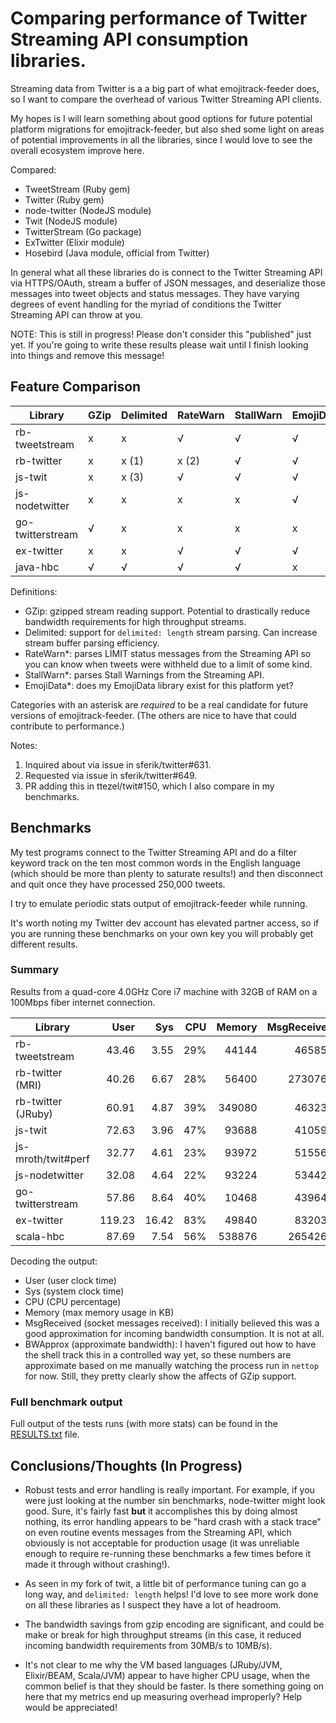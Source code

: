 # Comparing performance of Twitter Streaming API consumption libraries.
Streaming data from Twitter is a a big part of what emojitrack-feeder does, so I
want to compare the overhead of various Twitter Streaming API clients.

My hopes is I will learn something about good options for future potential
platform migrations for emojitrack-feeder, but also shed some light on areas of
potential improvements in all the libraries, since I would love to see the
overall ecosystem improve here.

Compared:

 - TweetStream (Ruby gem)
 - Twitter (Ruby gem)
 - node-twitter (NodeJS module)
 - Twit (NodeJS module)
 - TwitterStream (Go package)
 - ExTwitter (Elixir module)
 - Hosebird (Java module, official from Twitter)

In general what all these libraries do is connect to the Twitter Streaming API
via HTTPS/OAuth, stream a buffer of JSON messages, and deserialize those
messages into tweet objects and status messages.  They have varying degrees of
event handling for the myriad of conditions the Twitter Streaming API can throw
at you.

NOTE: This is still in progress! Please don't consider this "published" just
yet.  If you're going to write these results please wait until I finish looking
into things and remove this message!

## Feature Comparison

 Library          | GZip | Delimited | RateWarn | StallWarn | EmojiData
 ---------------- | ---- | --------- | -------- | --------- | ---------
 rb-tweetstream   | x    | x         | √        | √         | √
 rb-twitter       | x    | x (1)     | x (2)    | √         | √
 js-twit          | x    | x (3)     | √        | √         | √
 js-nodetwitter   | x    | x         | x        | x         | √
 go-twitterstream | √    | x         | x        | x         | x
 ex-twitter       | x    | x         | √        | √         | √
 java-hbc         | √    | √         | √        | √         | x


Definitions:
 - GZip: gzipped stream reading support. Potential to drastically reduce
   bandwidth requirements for high throughput streams.
 - Delimited: support for `delimited: length` stream parsing. Can increase
   stream buffer parsing efficiency.
 - RateWarn*: parses LIMIT status messages from the Streaming API so you can
   know when tweets were withheld due to a limit of some kind.
 - StallWarn*: parses Stall Warnings from the Streaming API.
 - EmojiData*: does my EmojiData library exist for this platform yet?

Categories with an asterisk are _required_ to be a real candidate for future
versions of emojitrack-feeder. (The others are nice to have that could
contribute to performance.)

Notes:
 1. Inquired about via issue in sferik/twitter#631.
 2. Requested via issue in sferik/twitter#649.
 3. PR adding this in ttezel/twit#150, which I also compare in my benchmarks.

## Benchmarks
My test programs connect to the Twitter Streaming API and do a filter keyword
track on the ten most common words in the English language (which should be
more than plenty to saturate results!) and then disconnect and quit once they
have processed 250,000 tweets.

I try to emulate periodic stats output of emojitrack-feeder while running.

It's worth noting my Twitter dev account has elevated partner access, so if you
are running these benchmarks on your own key you will probably get different
results.


### Summary
Results from a quad-core 4.0GHz Core i7 machine with 32GB of RAM on a 100Mbps
fiber internet connection.

 Library            | User   | Sys   | CPU | Memory | MsgReceived | BWApprox
 ------------------ | -----: | ----: | --: | -----: | ----------: | -------:
 rb-tweetstream     |  43.46 |  3.55 | 29% |  44144 |     465857  | ~0.94 GB
 rb-twitter (MRI)   |  40.26 |  6.67 | 28% |  56400 |    2730766  | ~0.94 GB
 rb-twitter (JRuby) |  60.91 |  4.87 | 39% | 349080 |     463234  | ~0.95 GB
 js-twit            |  72.63 |  3.96 | 47% |  93688 |     410594  | ~0.94 GB
 js-mroth/twit#perf |  32.77 |  4.61 | 23% |  93972 |     515569  | ~0.95 GB
 js-nodetwitter     |  32.08 |  4.64 | 22% |  93224 |     534422  | ~0.95 GB
 go-twitterstream   |  57.86 |  8.64 | 40% |  10468 |     439641  | ~0.35 GB
 ex-twitter         | 119.23 | 16.42 | 83% |  49840 |     832032  | ~0.96 GB
 scala-hbc          |  87.69 |  7.54 | 56% | 538876 |    2654263  | ~0.35 GB

Decoding the output:
 - User (user clock time)
 - Sys (system clock time)
 - CPU (CPU percentage)
 - Memory (max memory usage in KB)
 - MsgReceived (socket messages received): I initially believed this was a good
   approximation for incoming bandwidth consumption. It is not at all.
 - BWApprox (approximate bandwidth): I haven't figured out how to have the shell
   track this in a controlled way yet, so these numbers are approximate based on
   me manually watching the process run in `nettop` for now. Still, they pretty
   clearly show the affects of GZip support.


### Full benchmark output
Full output of the tests runs (with more stats) can be found in the
[RESULTS.txt](/RESULTS.txt) file.

## Conclusions/Thoughts (In Progress)

 - Robust tests and error handling is really important.  For example, if you
   were just looking at the number sin benchmarks, node-twitter might look good.
   Sure, it's fairly fast **but** it accomplishes this by doing almost nothing,
   its error handling appears to be "hard crash with a stack trace" on even
   routine events messages from the Streaming API, which obviously is not
   acceptable for production usage (it was unreliable enough to require
   re-running these benchmarks a few times before it made it through without
   crashing!).

 - As seen in my fork of twit, a little bit of performance tuning can go a long
   way, and `delimited: length` helps! I'd love to see more work done on all
   these libraries as I suspect they have a lot of headroom.

 - The bandwidth savings from gzip encoding are significant, and could be make
   or break for high throughput streams (in this case, it reduced incoming
   bandwidth requirements from 30MB/s to 10MB/s).

 - It's not clear to me why the VM based languages (JRuby/JVM, Elixir/BEAM,
   Scala/JVM) appear to have higher CPU usage, when the common belief is that
   they should be faster. Is there something going on here that my metrics end
   up measuring overhead improperly?  Help would be appreciated!
